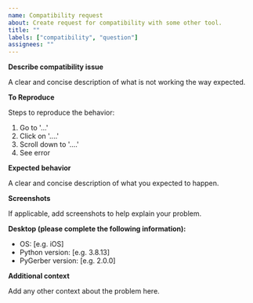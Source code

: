 ```yaml
---
name: Compatibility request
about: Create request for compatibility with some other tool.
title: ""
labels: ["compatibility", "question"]
assignees: ""
---
```


**Describe compatibility issue**

A clear and concise description of what is not working the way expected.

**To Reproduce**

Steps to reproduce the behavior:

1. Go to '...'
2. Click on '....'
3. Scroll down to '....'
4. See error

**Expected behavior**

A clear and concise description of what you expected to happen.

**Screenshots**

If applicable, add screenshots to help explain your problem.

**Desktop (please complete the following information):**

- OS: [e.g. iOS]
- Python version: [e.g. 3.8.13]
- PyGerber version: [e.g. 2.0.0]

**Additional context**

Add any other context about the problem here.
